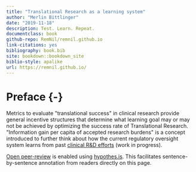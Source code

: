 ```yaml
---
title: "Translational Research as a learning system"
author: "Merlin Bittlinger"
date: "2019-11-18"
description: Test. Learn. Repeat.
documentclass: book
github-repo: RemNil/remnil.github.io
link-citations: yes
bibliography: book.bib
site: bookdown::bookdown_site
biblio-style: apalike
url: https://remnil.github.io/
---
```




# Preface {-}

Metrics to evaluate "translational success" in clinical research provide general incentive structures that determine what learning goal may or may not be achieved by optimizing the success rate of Translational Research. "Information gain per capita of accepted research burdens" is a concept introduced to further think about how the current regulatory oversight system learns from past [clinical R&D efforts](https://www.ema.europa.eu/en/human-regulatory/research-development) (work in progress).


[Open peer-review](http://www.openreviewtoolkit.org/) is enabled using [hypothes.is](https://web.hypothes.is/). This facilitates sentence-by-sentence annotation from readers directly on this page.

